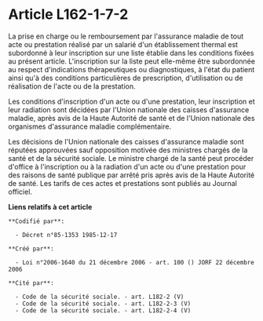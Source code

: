 # Article L162-1-7-2

La prise en charge ou le remboursement par l'assurance maladie de tout acte ou prestation réalisé par un salarié d'un
établissement thermal est subordonné à leur inscription sur une liste établie dans les conditions fixées au présent article.
L'inscription sur la liste peut elle-même être subordonnée au respect d'indications thérapeutiques ou diagnostiques, à l'état
du patient ainsi qu'à des conditions particulières de prescription, d'utilisation ou de réalisation de l'acte ou de la
prestation.

Les conditions d'inscription d'un acte ou d'une prestation, leur inscription et leur radiation sont décidées par l'Union
nationale des caisses d'assurance maladie, après avis de la Haute Autorité de santé et de l'Union nationale des organismes
d'assurance maladie complémentaire.

Les décisions de l'Union nationale des caisses d'assurance maladie sont réputées approuvées sauf opposition motivée des
ministres chargés de la santé et de la sécurité sociale. Le ministre chargé de la santé peut procéder d'office à
l'inscription ou à la radiation d'un acte ou d'une prestation pour des raisons de santé publique par arrêté pris après avis
de la Haute Autorité de santé. Les tarifs de ces actes et prestations sont publiés au Journal officiel.

**Liens relatifs à cet article**

	**Codifié par**:

	  - Décret n°85-1353 1985-12-17

	**Créé par**:

	  - Loi n°2006-1640 du 21 décembre 2006 - art. 100 () JORF 22 décembre 2006

	**Cité par**:

	  - Code de la sécurité sociale. - art. L182-2 (V)
	  - Code de la sécurité sociale. - art. L182-2-3 (V)
	  - Code de la sécurité sociale. - art. L182-2-4 (V)
